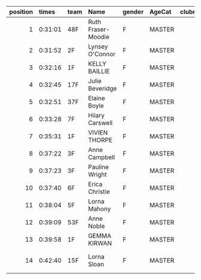 |   position | times   | team   | Name               | gender   | AgeCat   |   clubnumber | Club name                  | Website                                    |   finishPosition |
|-----------:|:--------|:-------|:-------------------|:---------|:---------|-------------:|:---------------------------|:-------------------------------------------|-----------------:|
|          1 | 0:31:01 | 48F    | Ruth Fraser-Moodie | F        | MASTER   |           48 | Springburn Harriers        | https://www.springburnharriers.co.uk/      |               56 |
|          2 | 0:31:52 | 2F     | Lynsey O'Connor    | F        | MASTER   |            2 | Kilmarnock H&AC            | http://www.kilmarnockharriers.com/         |               64 |
|          3 | 0:32:16 | 1F     | KELLY BAILLIE      | F        | MASTER   |            1 | East Kilbride AC           | http://www.ekac.org.uk/                    |               68 |
|          4 | 0:32:45 | 17F    | Julie Beveridge    | F        | MASTER   |           17 | Calderglen Harriers        | http://www.calderglenharriers.org.uk/      |               71 |
|          5 | 0:32:51 | 37F    | Elaine Boyle       | F        | MASTER   |           37 | Law & District AAC         | http://www.lawaac.co.uk/                   |               72 |
|          6 | 0:33:28 | 7F     | Hilary Carswell    | F        | MASTER   |            7 | Giffnock North AC          | https://www.giffnocknorth.co.uk/           |               80 |
|          7 | 0:35:31 | 1F     | VIVIEN THORPE      | F        | MASTER   |            1 | East Kilbride AC           | http://www.ekac.org.uk/                    |               99 |
|          8 | 0:37:22 | 3F     | Anne Campbell      | F        | MASTER   |            3 | Bellahouston RR            | https://www.bellahoustonroadrunners.co.uk/ |              111 |
|          9 | 0:37:23 | 3F     | Pauline Wright     | F        | MASTER   |            3 | Bellahouston RR            | https://www.bellahoustonroadrunners.co.uk/ |              112 |
|         10 | 0:37:40 | 6F     | Erica Christie     | F        | MASTER   |            6 | Cambuslang Harriers        | https://cambuslangharriers.org/            |              116 |
|         11 | 0:38:04 | 5F     | Lorna Mahony       | F        | MASTER   |            5 | Westerlands CCC            | https://westerlandsccc.co.uk/              |              117 |
|         12 | 0:39:09 | 53F    | Anne Noble         | F        | MASTER   |           53 | Troon Tortoises            | http://troontortoises.co.uk                |              122 |
|         13 | 0:39:58 | 1F     | GEMMA KIRWAN       | F        | MASTER   |            1 | East Kilbride AC           | http://www.ekac.org.uk/                    |              124 |
|         14 | 0:42:40 | 15F    | Lorna Sloan        | F        | MASTER   |           15 | Ayrodynamic Triathlon Club | http://www.ayrodynamic.org.uk/             |              126 |